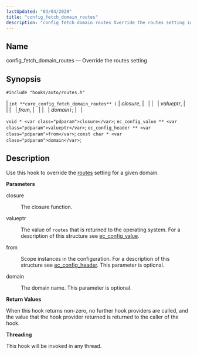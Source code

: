```yaml
---
lastUpdated: "03/04/2020"
title: "config_fetch_domain_routes"
description: "config fetch domain routes Override the routes setting int core config fetch domain routes closure valueptr from domain void closure ec config value valueptr ec config header from const char domain Use this hook to override the routes setting for a given domain closure The closure function valueptr The value..."
---
```


<a name="hooks.core.config_fetch_domain_routes"></a> 
## Name

config_fetch_domain_routes — Override the routes setting

## Synopsis

`#include "hooks/auto/routes.h"`

| `int **core_config_fetch_domain_routes** (` | <var class="pdparam">closure</var>, |   |
|   | <var class="pdparam">valueptr</var>, |   |
|   | <var class="pdparam">from</var>, |   |
|   | <var class="pdparam">domain</var>`)`; |   |

`void * <var class="pdparam">closure</var>`;
`ec_config_value ** <var class="pdparam">valueptr</var>`;
`ec_config_header ** <var class="pdparam">from</var>`;
`const char * <var class="pdparam">domain</var>`;<a name="idp28863040"></a> 
## Description

Use this hook to override the [routes](/momentum/3/3-reference/3-reference-conf-ref-routes) setting for a given domain.

**<a name="idp28865040"></a> Parameters**

<dl class="variablelist">

<dt>closure</dt>

<dd>

The closure function.

</dd>

<dt>valueptr</dt>

<dd>

The value of `routes` that is returned to the operating system. For a description of this structure see [ec_config_value](/momentum/3/3-api/structs-ec-config-value).

</dd>

<dt>from</dt>

<dd>

Scope instances in the configuration. For a description of this structure see [ec_config_header](/momentum/3/3-api/structs-ec-config-header). This parameter is optional.

</dd>

<dt>domain</dt>

<dd>

The domain name. This parameter is optional.

</dd>

</dl>

**<a name="idp32358528"></a> Return Values**

When this hook returns non-zero, no further hook providers are called, and the value that the hook provider returned is returned to the caller of the hook.

**<a name="idp32359584"></a> Threading**

This hook will be invoked in any thread.